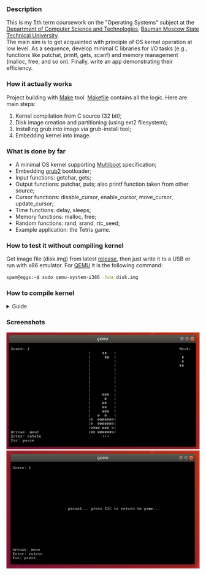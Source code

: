 ### Description
This is my 5th term coursework on the "Operating Systems" subject at the [Department of Computer Science and Technologies](https://github.com/bmstu-iu9), [Bauman Moscow State Technical University](http://www.bmstu.ru/).<br>
The main aim is to get acquainted with principle of OS kernel operation at low level.
As a sequence, develop minimal C libraries for I/O tasks (e.g., functions like putchat, printf, gets, scanf) and memory management (malloc, free, and so on).
Finally, write an app demonstrating their efficiency.
### How it actually works
Project building with [Make](https://www.gnu.org/software/make/) tool. [Makefile](https://github.com/nexterot/develop-os-free/blob/master/Makefile) contains all the logic. Here are main steps:
1. Kernel compilation from C source (32 bit);
2. Disk image creation and partitioning (using ext2 filesystem);
3. Installing grub into image via grub-install tool;
4. Embedding kernel into image.
### What is done by far
- A minimal OS kernel supporting [Multiboot](https://www.gnu.org/software/grub/manual/multiboot/multiboot.html) specification;
- Embedding [grub2](https://www.gnu.org/software/grub/) bootloader;
- Input functions: getchar, gets;
- Output functions: putchar, puts; also printf function taken from other source;
- Cursor functions: disable_cursor, enable_cursor, move_cursor, update_cursor;
- Time functions: delay, sleeps;
- Memory functions: malloc, free;
- Random functions: rand, srand, rtc_seed;
- Example application: the Tetris game.
### How to test it without compiling kernel
Get image file (disk.img) from latest [release](https://github.com/nexterot/develop-os-free/releases), then just write it to a USB or run with x86 emulator. For [QEMU](https://www.qemu.org/) it is the following command:
```bash
spam@eggs:~$ sudo qemu-system-i386 -hda disk.img
```
### How to compile kernel
<details><summary>Guide</summary>
  
<p>

#### Dependencies
- make
- gcc
- as
- ld
- grub2
- qemu
#### Supported hosts
**Linux**. Currently developing and testing on Ubuntu 18.04 LTS minimal.
#### 
First make sure you have all tools listed in **Dependencies** block installed. Then do the following:
```bash
spam@eggs:~$ git clone https://github.com/nexterot/develop-os-free
spam@eggs:~$ cd develop-os-free
spam@eggs:~$ make
```
In case of errors, or just to clean the directory:
```bash
spam@eggs:~$ make clean
```
Also, the following command is an alias for ```make clean && make```:
```bash
spam@eggs:~$ make rebuild
```
#### Test with emulator
To test it with QEMU emulator, run:
```bash
spam@eggs:~$ make run
```

#### If you ran into some problem  
#### Problem:
```
losetup: bin/disk.img: failed to set up loop device: Device or resource busy
```
#### Solution:<br>
Find busy loop devices:
```bash
spam@eggs:~$ losetup -a
```
Then edit next lines in Makefile, changing '/dev/loop2' or\and '/dev/loop3' to any free loop device:
```
loop_first  = /dev/loop2
loop_second = /dev/loop3
```
Finally do:
```bash
spam@eggs:~$ make rebuild
```

</p>
</details>

### Screenshots
![1.png](screenshots/1.png)
![2.png](screenshots/2.png)
